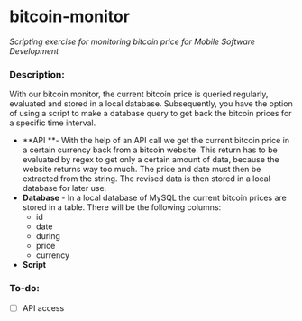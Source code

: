 # bitcoin-monitor

*Scripting exercise for monitoring bitcoin price for Mobile Software Development*

### Description:

With our bitcoin monitor, the current bitcoin price is queried regularly, evaluated and stored in a local database. Subsequently, you have the option of using a script to make a database query to get back the bitcoin prices for a specific time interval.

- **API **- With the help of an API call we get the current bitcoin price in a certain currency back from a bitcoin website. This return has to be evaluated by regex to get only a certain amount of data, because the website returns way too much.  The price and date must then be extracted from the string. The revised data is then stored in a local database for later use.
- **Database** - In a local database of MySQL the current bitcoin prices are stored in a table.
  There will be the following columns:
  - id
  - date
  - during 
  - price
  - currency
- **Script**





### To-do:

- [ ] API access